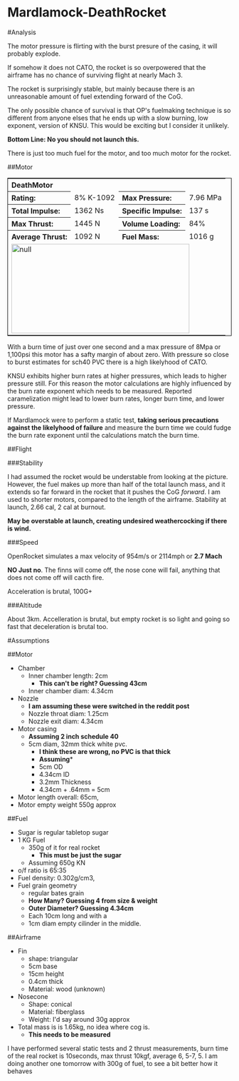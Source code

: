 Mardlamock-DeathRocket
======================



#Analysis

The motor pressure is flirting with the burst presure of the casing, it will probably explode.

If somehow it does not CATO, the rocket is so overpowered that the airframe has no chance of surviving flight at nearly Mach 3.

The rocket is surprisingly stable, but mainly because there is an unreasonable amount of fuel extending forward of the CoG.

The only possible chance of survival is that OP's fuelmaking technique is so different from anyone elses that he ends up with a slow burning, low exponent, version of KNSU. This would be exciting but I consider it unlikely.

**Bottom Line: No you should not launch this.**

There is just too much fuel for the motor, and too much motor for the rocket.


##Motor
<!--Begin motor DeathMotor HTML export from MotorSim-->
<table class='motor' style='text-align: left; border: 1px solid black'><tr><th colspan='6' class='title'>DeathMotor</th></tr><tr class='summary'><th>Rating:</th><td>8% K-1092</td><th>Max Pressure:</th><td>7.96 MPa</td></tr><tr class='summary'><th>Total Impulse:</th><td>1362 Ns</td><th>Specific Impulse:</th><td>137 s</td></tr><tr class='summary'><th>Max Thrust:</th><td>1445 N</td><th>Volume Loading:</th><td>84%</td></tr><tr class='summary'><th>Average Thrust:</th><td>1092 N</td><th>Fuel Mass:</th><td>1016 g</td></tr><tr><td colspan='4' class='thrust'><img src='http://chart.apis.google.com/chart?chxt=x,x,y,y,r,r&chs=400x200&cht=lxy&chco=3072F3&chds=0,1.25,0,1445.11&chxr=0,0,1.25|2,0,1445.11|4,0,324.87&chd=t:0,0,0,0,0,0,0,0,0,0,0.01,0.03,0.06,0.11,0.19,0.31,0.49,0.78,0.91,1.1,1.11,1.24,1.25|0,49.09,93,304.57,332.38,358.44,382.87,405.75,427.21,447.32,710.09,750.56,788.6,848.57,941.31,1078.29,1259.09,1425.55,1445.11,1405.08,724.13,0.39,0.32&chxl=1:|s|3:|N|5:|lbf&chxp=1,50|3,50|5,50' width='400' height='200' alt='null' /></td></tr></table>
<!--End motor DeathMotor-->

With a burn time of just over one second and a max pressure of 8Mpa or 1,100psi this motor has a safty margin of about zero. With pressure so close to burst estimates for sch40 PVC there is a high likelyhood of CATO.

KNSU exhibits higher burn rates at higher pressures, which leads to higher pressure still. For this reason the motor calculations are highly influenced by the burn rate exponent which needs to be measured. Reported caramelization might lead to lower burn rates, longer burn time, and lower pressure.

If Mardlamock were to perform a static test, **taking serious precautions against the likelyhood of failure** and measure the burn time we could fudge the burn rate exponent until the calculations match the burn time.

##Flight

###Stability

I had assumed the rocket would be understable from looking at the picture. However, the fuel makes up more than half of the total launch mass, and it extends so far forward in the rocket that it pushes the CoG *forward*. I am used to shorter motors, compared to the length of the airframe. Stability at launch, 2.66 cal, 2 cal at burnout.

**May be overstable at launch, creating undesired weathercocking if there is wind.**

###Speed

OpenRocket simulates a max velocity of 954m/s or 2114mph or **2.7 Mach**

**NO Just no**. The finns will come off, the nose cone will fail, anything that does not come off will cacth fire.

Acceleration is brutal, 100G+

###Altitude

About 3km. Accelleration is brutal, but empty rocket is so light and going so fast that deceleration is brutal too. 

#Assumptions

##Motor

* Chamber
	* Inner chamber length: 2cm
		* **This can't be right? Guessing 43cm**
	* Inner chamber diam: 4.34cm
* Nozzle
	* **I am assuming these were switched in the reddit post** 
	* Nozzle throat diam: 1.25cm
	* Nozzle exit diam: 4.34cm
* Motor casing
	* **Assuming 2 inch schedule 40** 
	* 5cm diam, 32mm thick white pvc.
		* **I think these are wrong, no PVC is that thick**
		* **Assuming***
		* 5cm OD
		* 4.34cm ID
		* 3.2mm Thickness
		* 4.34cm + .64mm = 5cm 
* Motor length overall: 65cm,
* Motor empty weight 550g approx

##Fuel

* Sugar is regular tabletop sugar
* 1 KG Fuel
	* 350g of it for real rocket
		* **This must be just the sugar** 
	* Assuming 650g KN 
* o/f ratio is 65:35
* Fuel density: 0.302g/cm3,
* Fuel grain geometry
	* regular bates grain
	* **How Many? Guessing 4 from size & weight**
	* **Outer Diameter? Guessing 4.34cm**
	* Each 10cm long and with a 
	* 1cm diam empty cilinder in the middle.

##Airframe

* Fin
	* shape: triangular
	* 5cm base
	* 15cm height
	* 0.4cm thick 
	* Material: wood (unknown)
* Nosecone
	* Shape: conical
	* Material: fiberglass
	* Weight: I'd say around 30g approx
* Total mass is is 1.65kg, no idea where cog is.
	* **This needs to be measured**
	
I have performed several static tests and 2 thrust measurements, burn time of the real rocket is 10seconds, max thrust 10kgf, average 6, 5-7, 5. I am doing another one tomorrow with 300g of fuel, to see a bit better how it behaves
